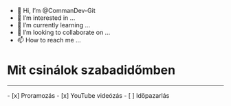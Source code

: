 - 👋 Hi, I’m @CommanDev-Git
- 👀 I’m interested in ...
- 🌱 I’m currently learning ...
- 💞️ I’m looking to collaborate on ...
- 📫 How to reach me ...

<h1>Mit csinálok szabadidőmben</h1><hr>
- [x] Proramozás
- [x] YouTube videózás
- [ ] Időpazarlás

<!---
CommanDev-Git/CommanDev-Git is a ✨ special ✨ repository because its `README.md` (this file) appears on your GitHub profile.
You can click the Preview link to take a look at your changes.
--->
